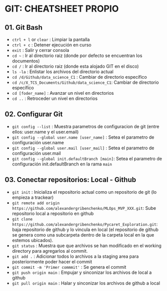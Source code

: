# GIT: CHEATSHEET PROPIO

## 01. Git Bash
-  `ctrl + l` or `clear` : Limpiar la pantalla
-  `ctrl + c` : Detener ejecución en curso
-  `exit` : Salir y cerrar consola
- `cd ~` : Ir al directorio raiz (donde por defecto se encuentran los documentos)
- `cd /` : Ir al directorio raiz (donde esta alojado GIT en el disco)
- `ls -la` : Enlistar los archivos del directorio actual
- `cd /d/Github/data_science_C1` : Cambiar de directorio específico
- `cd /c/X_TCS_Documents/Github/data_science_C1`: Cambiar de directorio específico
- `cd [foder_name]` : Avanzar un nivel en directorios
- `cd ..` : Retroceder un nivel en directorios

## 02. Configurar Git
- `git config --list` : Muestra parametros de configuracion de git (entre ellos: user.name y el user.email)
- `git config --global user.name [user_name]` : Setea el parametro de configuración user.name
- `git config --global user.mail [user_mail]` : Setea el parametro de configuración user.mail
- `git config --global init.defaultBranch [main]`: Setea el parametro de configuración init.defaultBranch en la rama `main`

## 03. Conectar repositorios: Local - Github
- `git init` : Inicializa el repositorio actual como un repositorio de git (lo empieza a trackear)
- `git remote add origin https://github.com/alexandergribenchenko/MLOps_MVP_XXX.git`: Sube repositorio local a repositorio en github
- `git clone https://github.com/alexandergribenchenko/Pycaret_Exploration.git`: baja repositorio de github y lo vincula en local (el repositorio de github se genera como una subcarpeta dentro de la carpeta local en la que estemos ubicados). 
- `git status` : Muestra que que archivos se han modificado en el working directory para agregarlos al commit.
- `git add .` : Adicionar todos lo archivos a la staging area para posteriormente poder hacer el commit
- `git commit -m 'Primer commmit'` : Se genera el commit
- `git push origin main` : Empujar y sinconizar los archivos de local a github
- `git pull origin main` : Halar y sinconizar los archivos de github a local
